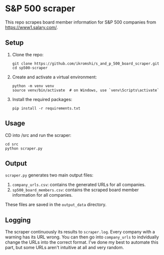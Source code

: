 # S&P 500 scraper

This repo scrapes board member information for S&P 500 companies from https://www1.salary.com/.

## Setup

1. Clone the repo:

   ```
   git clone https://github.com/ikromshi/s_and_p_500_board_scraper.git
   cd sp500-scraper
   ```

2. Create and activate a virtual environment:

   ```
   python -m venv venv
   source venv/bin/activate  # on Windows, use `venv\Scripts\activate`
   ```

3. Install the required packages:
   ```
   pip install -r requirements.txt
   ```

## Usage

CD into /src and run the scraper:

```
cd src
python scraper.py
```

## Output

`scraper.py` generates two main output files:

1. `company_urls.csv`: contains the generated URLs for all companies.
2. `sp500_board_members.csv`: contains the scraped board member information for all companies.

These files are saved in the `output_data` directory.

## Logging

The scraper continuously its results to `scraper.log`. Every company with a warning has its URL wrong. You can then go into `company_urls` to indvidually change the URLs into the correct format. I've done my best to automate this part, but some URLs aren't intuitive at all and very random.
